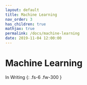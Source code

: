 ```yaml
---
layout: default
title: Machine Learning
nav_order: 3
has_children: true
mathjax: true
permalink: /docs/machine-learning
date: 2019-11-04 12:00:00
---
```


# Machine Learning

In Writing
{: .fs-6 .fw-300 }

